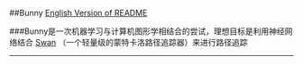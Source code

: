 ##Bunny
[English Version of README](./README.en.md)

###Bunny是一次机器学习与计算机图形学相结合的尝试，理想目标是利用神经网络结合 [Swan](./swan) （一个轻量级的蒙特卡洛路径追踪器）来进行路径追踪

***
